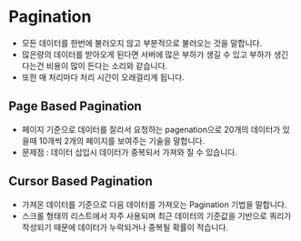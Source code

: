 # Pagination

- 모든 데이터를 한번에 불러오지 않고 부분적으로 불러오는 것을 말합니다.
- 많은량의 데이터를 받아오게 된다면 서버에 많은 부하가 생길 수 있고 부하가 생긴다는건 비용이 많이 든다는 소리와 같습니다.
- 또한 매 처리마다 처리 시간이 오래걸리게 됩니다.

## Page Based Pagination

- 페이지 기준으로 데이터를 잘라서 요청하는 pagenation으로 20개의 데이터가 있을때 10개씩 2개의 페이지를 보여주는 기술을 말합니다.
- 문제점 : 데이터 삽입시 데이터가 중복되서 가져와 질 수 있습니다.

## Cursor Based Pagination

- 가져온 데이터를 기준으로 다음 데이터를 가져오는 Pagination 기법을 말합니다.
- 스크롤 형태의 리스트에서 자주 사용되며 최근 데이터의 기준값을 기반으로 쿼리가 작성되기 때문에 데이터가 누락되거나 중복될 확률이 적습니다.
